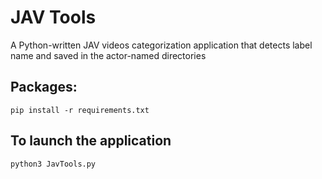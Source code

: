# JAV Tools

A Python-written JAV videos categorization application that detects label name and saved in the actor-named directories

## Packages:
`pip install -r requirements.txt`

## To launch the application
```
python3 JavTools.py
```
